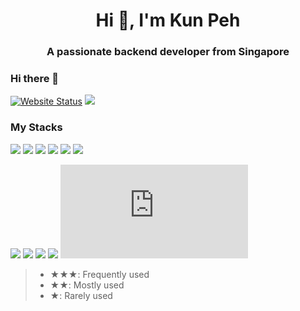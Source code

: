 <h1 align="center">Hi 👋, I'm Kun Peh</h1>
<h3 align="center">A passionate backend developer from Singapore</h3>

### Hi there 👋

[![Website Status](https://img.shields.io/website?label=https://kphx.dev&down_color=lightgrey&down_message=offline&up_color=green&up_message=online&url=https%3A%2F%2Fwww.nooc.ink)](https://www.nooc.ink)
![](https://komarev.com/ghpvc/?username=noobnooc&color=brightgreen)


### My Stacks
![](https://img.shields.io/badge/Java-★★★-47848F?logo=Java)
![](https://img.shields.io/badge/Go-★★★-47848F?logo=Go)
![](https://img.shields.io/badge/Linux-★★-FCC624?logo=Linux)
![](https://img.shields.io/badge/Git-★★-F05032?logo=Git)
![](https://img.shields.io/badge/Swift-★★-F05138?logo=Swift)
![](https://img.shields.io/badge/Docker-★★-2496ED?logo=Docker)

![](https://img.shields.io/badge/JavaScript-★★★-F7DF1E?logo=JavaScript)
![](https://img.shields.io/badge/TypeScript-★★★-3178C6?logo=TypeScript)
![](https://img.shields.io/badge/React-★★★-61DAFB?logo=React)
![](https://img.shields.io/badge/CSS-★★★-1572B6?logo=CSS3)
![](https://img.shields.io/badge/NodeJS-★★★-339933?logo=Node.js)



> - ★★★: Frequently used
> - ★★: Mostly used
> - ★: Rarely used
